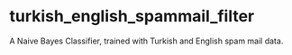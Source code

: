 # turkish_english_spammail_filter
A Naive Bayes Classifier, trained with Turkish and English spam mail data.
